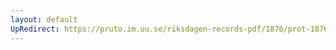 ```yaml
---
layout: default
UpRedirect: https://pruto.im.uu.se/riksdagen-records-pdf/1876/prot-1876--fk--024/prot-1876--fk--024_020.pdf
---
```

